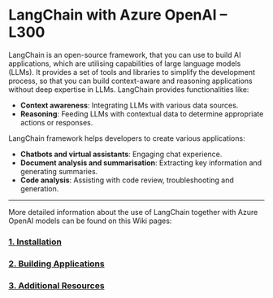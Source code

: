 # LangChain with Azure OpenAI – L300
LangChain is an open-source framework, that you can use to build AI applications, which are utilising capabilities of large language models (LLMs). It provides a set of tools and libraries to simplify the development process, so that you can build context-aware and reasoning applications without deep expertise in LLMs.
LangChain provides functionalities like:

-	**Context awareness**: Integrating LLMs with various data sources.
-	**Reasoning**: Feeding LLMs with contextual data to determine appropriate actions or responses.

LangChain framework helps developers to create various applications:
-	**Chatbots and virtual assistants**: Engaging chat experience.
-	**Document analysis and summarisation**: Extracting key information and generating summaries.
-	**Code analysis**: Assisting with code review, troubleshooting and generation.

***
More detailed information about the use of LangChain together with Azure OpenAI models can be found on this Wiki pages:
### [1. Installation](https://github.com/LazaUK/AOAI-LangChain-Overview-SDKv1/wiki/1.-Installation)
### [2. Building Applications](https://github.com/LazaUK/AOAI-LangChain-Overview-SDKv1/wiki/2.-Building-Applications)
### [3. Additional Resources](https://github.com/LazaUK/AOAI-LangChain-Overview-SDKv1/wiki/3.-Additional-Resources)
